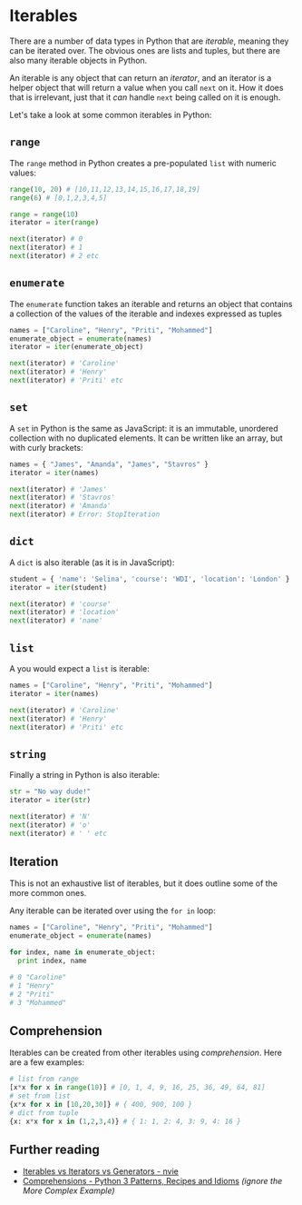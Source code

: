 # Iterables

There are a number of data types in Python that are _iterable_, meaning they can be iterated over. The obvious ones are lists and tuples, but there are also many iterable objects in Python.

An iterable is any object that can return an _iterator_, and an iterator is a helper object that will return a value when you call `next` on it. How it does that is irrelevant, just that it _can_ handle `next` being called on it is enough.

Let's take a look at some common iterables in Python:

## `range`

The `range` method in Python creates a pre-populated `list` with numeric values:

```py
range(10, 20) # [10,11,12,13,14,15,16,17,18,19]
range(6) # [0,1,2,3,4,5]

range = range(10)
iterator = iter(range)

next(iterator) # 0
next(iterator) # 1
next(iterator) # 2 etc
```

## `enumerate`

The `enumerate` function takes an iterable and returns an object that contains a collection of the values of the iterable and indexes expressed as tuples

```py
names = ["Caroline", "Henry", "Priti", "Mohammed"]
enumerate_object = enumerate(names)
iterator = iter(enumerate_object)

next(iterator) # 'Caroline'
next(iterator) # 'Henry'
next(iterator) # 'Priti' etc
```

## `set`

A `set` in Python is the same as JavaScript: it is an immutable, unordered collection with no duplicated elements. It can be written like an array, but with curly brackets:

```py
names = { "James", "Amanda", "James", "Stavros" }
iterator = iter(names)

next(iterator) # 'James'
next(iterator) # 'Stavros'
next(iterator) # 'Amanda'
next(iterator) # Error: StopIteration
```

## `dict`

A `dict` is also iterable (as it is in JavaScript):

```py
student = { 'name': 'Selina', 'course': 'WDI', 'location': 'London' }
iterator = iter(student)

next(iterator) # 'course'
next(iterator) # 'location'
next(iterator) # 'name'
```

## `list`

A you would expect a `list` is iterable:

```py
names = ["Caroline", "Henry", "Priti", "Mohammed"]
iterator = iter(names)

next(iterator) # 'Caroline'
next(iterator) # 'Henry'
next(iterator) # 'Priti' etc
```

## `string`

Finally a string in Python is also iterable:

```py
str = "No way dude!"
iterator = iter(str)

next(iterator) # 'N'
next(iterator) # 'o'
next(iterator) # ' ' etc
```

## Iteration

This is not an exhaustive list of iterables, but it does outline some of the more common ones.

Any iterable can be iterated over using the `for in` loop:

```py
names = ["Caroline", "Henry", "Priti", "Mohammed"]
enumerate_object = enumerate(names)

for index, name in enumerate_object:
  print index, name

# 0 "Caroline"
# 1 "Henry"
# 2 "Priti"
# 3 "Mohammed"
```

## Comprehension

Iterables can be created from other iterables using _comprehension_. Here are a few examples:

```py
# list from range
[x*x for x in range(10)] # [0, 1, 4, 9, 16, 25, 36, 49, 64, 81]
# set from list
{x*x for x in [10,20,30]} # { 400, 900, 100 }
# dict from tuple
{x: x*x for x in (1,2,3,4)} # { 1: 1, 2: 4, 3: 9, 4: 16 }
```

## Further reading

* [Iterables vs Iterators vs Generators - nvie](https://nvie.com/posts/iterators-vs-generators/)
* [Comprehensions - Python 3 Patterns, Recipes and Idioms](https://python-3-patterns-idioms-test.readthedocs.io/en/latest/Comprehensions.html) _(ignore the More Complex Example)_
